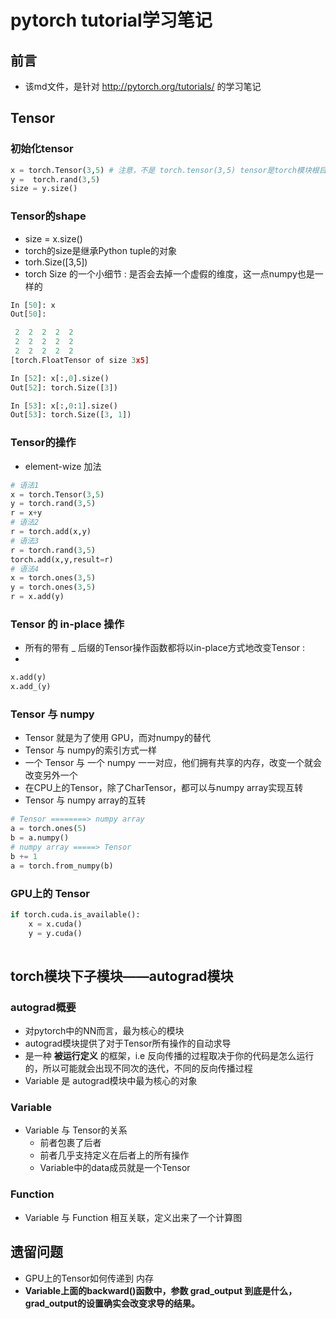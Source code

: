 # pytorch tutorial学习笔记
## 前言
* 该md文件，是针对 http://pytorch.org/tutorials/ 的学习笔记
## Tensor
### 初始化tensor
``` python
x = torch.Tensor(3,5) # 注意，不是 torch.tensor(3,5) tensor是torch模块根目录下的一个py文件，tensor.py
y =  torch.rand(3,5)
size = y.size()

```
### Tensor的shape
* size = x.size()
* torch的size是继承Python tuple的对象
* torh.Size([3,5])
* torch Size 的一个小细节 : 是否会去掉一个虚假的维度，这一点numpy也是一样的
``` Python
In [50]: x
Out[50]: 

 2  2  2  2  2
 2  2  2  2  2
 2  2  2  2  2
[torch.FloatTensor of size 3x5]

In [52]: x[:,0].size()
Out[52]: torch.Size([3])

In [53]: x[:,0:1].size()
Out[53]: torch.Size([3, 1])

```

### Tensor的操作
* element-wize 加法
``` python
# 语法1
x = torch.Tensor(3,5)
y = torch.rand(3,5)
r = x+y
# 语法2
r = torch.add(x,y)
# 语法3
r = torch.rand(3,5)
torch.add(x,y,result=r)
# 语法4
x = torch.ones(3,5)
y = torch.ones(3,5)
r = x.add(y)
```
### Tensor 的  in-place 操作
* 所有的带有 _ 后缀的Tensor操作函数都将以in-place方式地改变Tensor : 
* 
``` python
x.add(y)
x.add_(y)
```
### Tensor 与 numpy 
* Tensor 就是为了使用 GPU，而对numpy的替代
* Tensor 与 numpy的索引方式一样
* 一个 Tensor 与  一个 numpy 一一对应，他们拥有共享的内存，改变一个就会改变另外一个
* 在CPU上的Tensor，除了CharTensor，都可以与numpy array实现互转
* Tensor 与 numpy array的互转
``` python
# Tensor ========> numpy array
a = torch.ones(5)
b = a.numpy()
# numpy array =====> Tensor 
b += 1
a = torch.from_numpy(b)

```
### GPU上的 Tensor
``` python
if torch.cuda.is_available():
	x = x.cuda()
	y = y.cuda()
	
```

## torch模块下子模块——autograd模块
### autograd概要
* 对pytorch中的NN而言，最为核心的模块
* autograd模块提供了对于Tensor所有操作的自动求导
* 是一种 **被运行定义** 的框架，i.e 反向传播的过程取决于你的代码是怎么运行的，所以可能就会出现不同次的迭代，不同的反向传播过程
*  Variable 是 autograd模块中最为核心的对象
### Variable
* Variable 与 Tensor的关系
	* 前者包裹了后者
	* 前者几乎支持定义在后者上的所有操作
	* Variable中的data成员就是一个Tensor
### Function
* Variable 与  Function 相互关联，定义出来了一个计算图


## 遗留问题
* GPU上的Tensor如何传递到 内存
* **Variable上面的backward()函数中，参数 grad_output 到底是什么，grad_output的设置确实会改变求导的结果。**


    
    
    
    
    
    